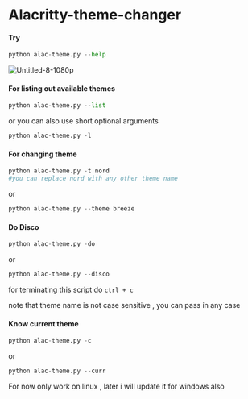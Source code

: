 # Alacritty-theme-changer

#### Try

```python
python alac-theme.py --help
```

![Untitled-8-1080p](https://user-images.githubusercontent.com/58474947/113978112-28e0c180-9861-11eb-95e4-d75bf150bfd4.GIF)

#### For listing out available themes

```python
python alac-theme.py --list
```

or you can also use short optional arguments

```python
python alac-theme.py -l
```

#### For changing theme

```python
python alac-theme.py -t nord
#you can replace nord with any other theme name
```

or

```python
python alac-theme.py --theme breeze
```

#### Do Disco

```python
python alac-theme.py -do
```

or

```python
python alac-theme.py --disco
```

for terminating this script do `ctrl + c`

note that theme name is not case sensitive , you can pass in any case

#### Know current theme

```python
python alac-theme.py -c
```

or

```python
python alac-theme.py --curr
```

For now only work on linux , later i will update it for windows also

